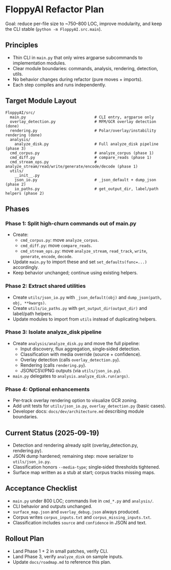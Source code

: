 # FloppyAI Refactor Plan

Goal: reduce per-file size to ~750–800 LOC, improve modularity, and keep the CLI stable (`python -m FloppyAI.src.main`).

## Principles
- Thin CLI in `main.py` that only wires argparse subcommands to implementation modules.
- Clear module boundaries: commands, analysis, rendering, detection, utils.
- No behavior changes during refactor (pure moves + imports).
- Each step compiles and runs independently.

## Target Module Layout
```
FloppyAI/src/
  main.py                              # CLI entry, argparse only
  overlay_detection.py                 # MFM/GCR overlay detection (done)
  rendering.py                         # Polar/overlay/instability rendering (done)
  analysis/
    analyze_disk.py                    # Full analyze_disk pipeline (phase 3)
  cmd_corpus.py                        # analyze_corpus (phase 1)
  cmd_diff.py                          # compare_reads (phase 1)
  cmd_stream_ops.py                    # analyze_stream/read/write/generate/encode/decode (phase 1)
  utils/
    __init__.py
    json_io.py                         # _json_default + dump_json (phase 2)
    io_paths.py                        # get_output_dir, label/path helpers (phase 2)
```

## Phases

### Phase 1: Split high-churn commands out of main.py
- Create:
  - `cmd_corpus.py`: move `analyze_corpus`.
  - `cmd_diff.py`: move `compare_reads`.
  - `cmd_stream_ops.py`: move `analyze_stream`, `read_track`, `write`, `generate`, `encode`, `decode`.
- Update `main.py` to import these and set `set_defaults(func=...)` accordingly.
- Keep behavior unchanged; continue using existing helpers.

### Phase 2: Extract shared utilities
- Create `utils/json_io.py` with `_json_default(obj)` and `dump_json(path, obj, **kwargs)`.
- Create `utils/io_paths.py` with `get_output_dir(output_dir)` and label/path helpers.
- Update modules to import from `utils` instead of duplicating helpers.

### Phase 3: Isolate analyze_disk pipeline
- Create `analysis/analyze_disk.py` and move the full pipeline:
  - Input discovery, flux aggregation, single‑sided detection.
  - Classification with media override (source + confidence).
  - Overlay detection (calls `overlay_detection.py`).
  - Rendering (calls `rendering.py`).
  - JSON/CSV/PNG outputs (via `utils/json_io.py`).
- `main.py` delegates to `analysis.analyze_disk.run(args)`.

### Phase 4: Optional enhancements
- Per‑track overlay rendering option to visualize GCR zoning.
- Add unit tests for `utils/json_io.py`, `overlay_detection.py` (basic cases).
- Developer docs: `docs/dev/architecture.md` describing module boundaries.

## Current Status (2025‑09‑19)
- Detection and rendering already split (overlay_detection.py, rendering.py).
- JSON dump hardened; remaining step: move serializer to `utils/json_io.py`.
- Classification honors `--media-type`; single‑sided thresholds tightened.
- Surface map written as a stub at start; corpus tracks missing maps.

## Acceptance Checklist
- `main.py` under 800 LOC; commands live in `cmd_*.py` and `analysis/`.
- CLI behavior and outputs unchanged.
- `surface_map.json` and `overlay_debug.json` always produced.
- Corpus writes `corpus_inputs.txt` and `corpus_missing_inputs.txt`.
- Classification includes `source` and `confidence` in JSON and text.

## Rollout Plan
- Land Phase 1 + 2 in small patches, verify CLI.
- Land Phase 3, verify `analyze_disk` on sample inputs.
- Update `docs/roadmap.md` to reference this plan.
